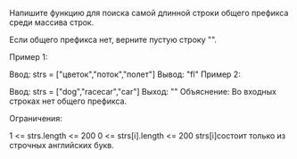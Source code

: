 Напишите функцию для поиска самой длинной строки общего префикса среди массива строк.

Если общего префикса нет, верните пустую строку "".

 

Пример 1:

Ввод: strs = ["цветок","поток","полет"]
 Вывод: "fl"
Пример 2:

Ввод: strs = ["dog","racecar","car"]
 Выход: ""
 Объяснение: Во входных строках нет общего префикса.
 

Ограничения:

1 <= strs.length <= 200
0 <= strs[i].length <= 200
strs[i]состоит только из строчных английских букв.